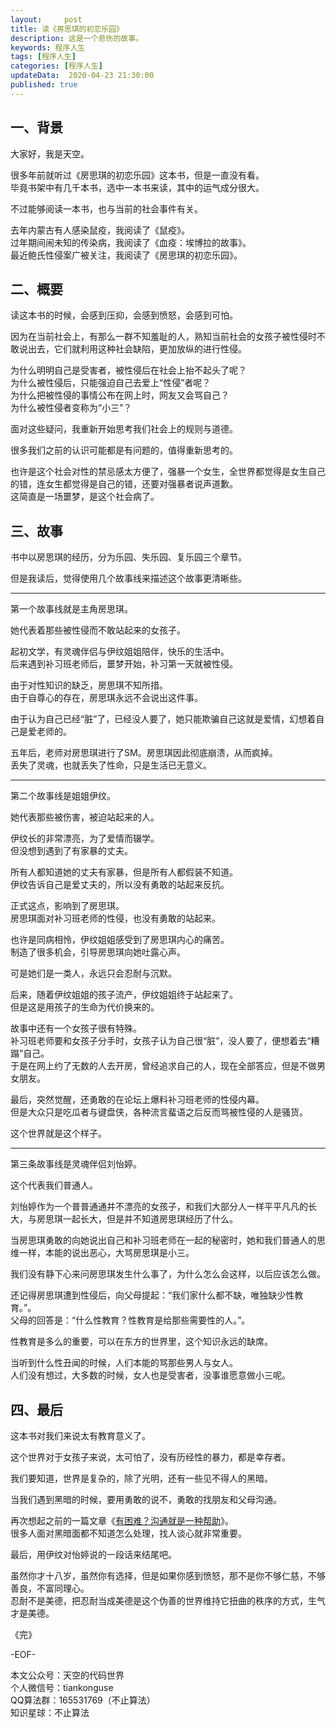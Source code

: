 ```yaml
---   
layout:     post  
title: 读《房思琪的初恋乐园》  
description: 这是一个悲伤的故事。  
keywords: 程序人生  
tags: [程序人生]    
categories: [程序人生]  
updateData:  2020-04-23 21:30:00  
published: true  
---  
```



## 一、背景  


大家好，我是天空。  


很多年前就听过《房思琪的初恋乐园》这本书，但是一直没有看。  
毕竟书架中有几千本书，选中一本书来读，其中的运气成分很大。  


不过能够阅读一本书，也与当前的社会事件有关。  


去年内蒙古有人感染鼠疫，我阅读了《鼠疫》。  
过年期间闹未知的传染病，我阅读了《血疫：埃博拉的故事》。  
最近鲍氏性侵案广被关注，我阅读了《房思琪的初恋乐园》。  


## 二、概要  


读这本书的时候，会感到压抑，会感到愤怒，会感到可怕。  


因为在当前社会上，有那么一群不知羞耻的人，熟知当前社会的女孩子被性侵时不敢说出去，它们就利用这种社会缺陷，更加放纵的进行性侵。  


为什么明明自己是受害者，被性侵后在社会上抬不起头了呢？  
为什么被性侵后，只能强迫自己去爱上“性侵”者呢？  
为什么把被性侵的事情公布在网上时，网友又会骂自己？  
为什么被性侵者变称为“小三”？  



面对这些疑问，我重新开始思考我们社会上的规则与道德。  


很多我们之前的认识可能都是有问题的，值得重新思考的。  


也许是这个社会对性的禁忌感太方便了，强暴一个女生，全世界都觉得是女生自己的错，连女生都觉得是自己的错，还要对强暴者说声道歉。  
这简直是一场噩梦，是这个社会病了。  


## 三、故事


书中以房思琪的经历，分为乐园、失乐园、复乐园三个章节。  


但是我读后，觉得使用几个故事线来描述这个故事更清晰些。  


----


第一个故事线就是主角房思琪。  


她代表着那些被性侵而不敢站起来的女孩子。  


起初文学，有灵魂伴侣与伊纹姐姐陪伴，快乐的生活中。  
后来遇到补习班老师后，噩梦开始，补习第一天就被性侵。  


由于对性知识的缺乏，房思琪不知所措。  
由于自尊心的存在，房思琪永远不会说出这件事。  


由于认为自己已经“脏”了，已经没人要了，她只能欺骗自己这就是爱情，幻想着自己是爱老师的。  


五年后，老师对房思琪进行了SM。房思琪因此彻底崩溃，从而疯掉。  
丢失了灵魂，也就丢失了性命，只是生活已无意义。  



----


第二个故事线是姐姐伊纹。  


她代表那些被伤害，被迫站起来的人。  


伊纹长的非常漂亮，为了爱情而辍学。  
但没想到遇到了有家暴的丈夫。  


所有人都知道她的丈夫有家暴，但是所有人都假装不知道。  
伊纹告诉自己是爱丈夫的，所以没有勇敢的站起来反抗。  


正式这点，影响到了房思琪。  
房思琪面对补习班老师的性侵，也没有勇敢的站起来。  


也许是同病相怜，伊纹姐姐感受到了房思琪内心的痛苦。  
制造了很多机会，引导房思琪向她吐露心声。  


可是她们是一类人，永远只会忍耐与沉默。  


后来，随着伊纹姐姐的孩子流产，伊纹姐姐终于站起来了。  
但是这是用孩子的生命为代价换来的。  


故事中还有一个女孩子很有特殊。  
补习班老师要和女孩子分手时，女孩子认为自己很“脏”，没人要了，便想着去“糟蹋”自己。  
于是在网上约了无数的人去开房，曾经追求自己的人，现在全部答应，但是不做男女朋友。  


最后，突然觉醒，还勇敢的在论坛上爆料补习班老师的性侵内幕。  
但是大众只是吃瓜者与键盘侠，各种流言蜚语之后反而骂被性侵的人是骚货。  


这个世界就是这个样子。  


----


第三条故事线是灵魂伴侣刘怡婷。  


这个代表我们普通人。  


刘怡婷作为一个普普通通并不漂亮的女孩子，和我们大部分人一样平平凡凡的长大，与房思琪一起长大，但是并不知道房思琪经历了什么。 


当房思琪勇敢的向她说出自己和补习班老师在一起的秘密时，她和我们普通人的思维一样，本能的说出恶心，大骂房思琪是小三。  


我们没有静下心来问房思琪发生什么事了，为什么怎么会这样，以后应该怎么做。  


还记得房思琪遭到性侵后，向父母提起：“我们家什么都不缺，唯独缺少性教育。”。  
父母的回答是：“什么性教育？性教育是给那些需要性的人。”。  


性教育是多么的重要，可以在东方的世界里，这个知识永远的缺席。  


当听到什么性丑闻的时候，人们本能的骂那些男人与女人。  
人们没有想过，大多数的时候，女人也是受害者，没事谁愿意做小三呢。  


## 四、最后  


这本书对我们来说太有教育意义了。  


这个世界对于女孩子来说，太可怕了，没有历经性的暴力，都是幸存者。  


我们要知道，世界是复杂的，除了光明，还有一些见不得人的黑暗。  


当我们遇到黑暗的时候，要用勇敢的说不，勇敢的找朋友和父母沟通。  


再次想起之前的一篇文章《[有困难？沟通就是一种帮助](https://mp.weixin.qq.com/s/inXHNYOM0XENpiRPeuQSXA)》。  
很多人面对黑暗面都不知道怎么处理，找人谈心就非常重要。  


最后，用伊纹对怡婷说的一段话来结尾吧。  


虽然你才十八岁，虽然你有选择，但是如果你感到愤怒，那不是你不够仁慈，不够善良，不富同理心。  
忍耐不是美德，把忍耐当成美德是这个伪善的世界维持它扭曲的秩序的方式，生气才是美德。  




《完》


-EOF-  



本文公众号：天空的代码世界  
个人微信号：tiankonguse  
QQ算法群：165531769（不止算法）  
知识星球：不止算法  

